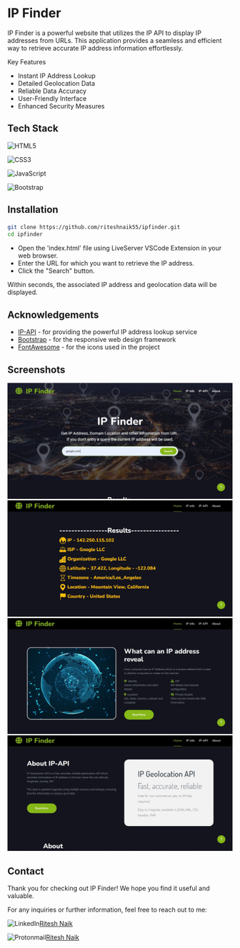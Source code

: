 
# IP Finder

IP Finder is a powerful website that utilizes the IP API to display IP addresses from URLs. This application provides a seamless and efficient way to retrieve accurate IP address information effortlessly.

Key Features
- Instant IP Address Lookup
- Detailed Geolocation Data
- Reliable Data Accuracy
- User-Friendly Interface
- Enhanced Security Measures





## Tech Stack

![HTML5](https://img.shields.io/badge/html5-%23E34F26.svg?style=for-the-badge&logo=html5&logoColor=white) 

![CSS3](https://img.shields.io/badge/css3-%231572B6.svg?style=for-the-badge&logo=css3&logoColor=white)

![JavaScript](https://img.shields.io/badge/javascript-%23323330.svg?style=for-the-badge&logo=javascript&logoColor=%23F7DF1E)

![Bootstrap](https://img.shields.io/badge/bootstrap-%238511FA.svg?style=for-the-badge&logo=bootstrap&logoColor=white)


## Installation

```bash
git clone https://github.com/riteshnaik55/ipfinder.git
cd ipfinder
```
 - Open the 'index.html' file using LiveServer VSCode Extension in your web browser.
 - Enter the URL for which you want to retrieve the IP address.
 - Click the "Search" button.
 
Within seconds, the associated IP address and geolocation data will be displayed.

## Acknowledgements

 - [IP-API](https://ip-api.com)  - for providing the powerful IP address lookup service
  - [Bootstrap](https://getbootstrap.com) - for the responsive web design framework
 - [FontAwesome](https://fontawesome.com)  - for the icons used in the project





## Screenshots
![App Screenshot](https://github.com/riteshnaik55/ipfinder/blob/main/screenshots/1.JPG)
![App Screenshot](https://github.com/riteshnaik55/ipfinder/blob/main/screenshots/2.JPG)
![App Screenshot](https://github.com/riteshnaik55/ipfinder/blob/main/screenshots/3.JPG)
![App Screenshot](https://github.com/riteshnaik55/ipfinder/blob/main/screenshots/4.JPG)


## Contact
Thank you for checking out IP Finder! We hope you find it useful and valuable.

For any inquiries or further information, feel free to reach out to me:

![LinkedIn](https://img.shields.io/badge/linkedin-%230077B5.svg?style=for-the-badge&logo=linkedin&logoColor=white)[Ritesh Naik](https://linkedin.com/riteshnaik)

![Protonmail](https://img.shields.io/badge/ProtonMail-8B89CC?style=for-the-badge&logo=protonmail&logoColor=white)[Ritesh Naik](mailto:rrn434@pm.me)
